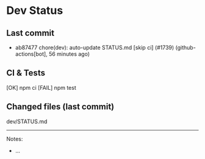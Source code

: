 # Dev Status

## Last commit
- ab87477 chore(dev): auto-update STATUS.md [skip ci] (#1739) (github-actions[bot], 56 minutes ago)
## CI & Tests
[OK] npm ci
[FAIL] npm test

## Changed files (last commit)
dev/STATUS.md

---
Notes:
- ...
